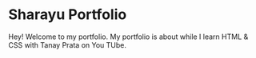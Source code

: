 # Sharayu Portfolio

Hey! Welcome to my portfolio.
    My portfolio is about while I learn HTML & CSS with Tanay Prata on You TUbe. 